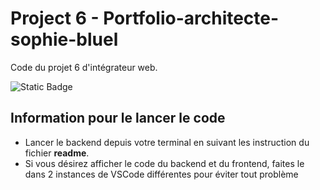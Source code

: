 # Project 6 - Portfolio-architecte-sophie-bluel

Code du projet 6 d'intégrateur web.

![Static Badge](https://img.shields.io/badge/Version-1.0.0-green)

## Information pour le lancer le code

 - Lancer le backend depuis votre terminal en suivant les instruction du fichier **readme**.
 - Si vous désirez afficher le code du backend et du frontend, faites le dans 2 instances de VSCode différentes pour éviter tout problème
